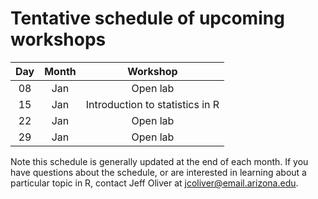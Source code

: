 # Tentative schedule of upcoming workshops

| Day | Month | Workshop                          |
|:---:|:-----:|:---------------------------------:|
| 08  | Jan   | Open lab                          |
| 15  | Jan   | Introduction to statistics in R   |
| 22  | Jan   | Open lab                          |
| 29  | Jan   | Open lab                          |

Note this schedule is generally updated at the end of each month. If you have questions about the schedule, or are interested in learning about a particular topic in R, contact Jeff Oliver at [jcoliver@email.arizona.edu](mailto:jcoliver@email.arizona.edu?subject=R%20workshop%20inquiry).
